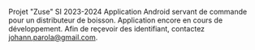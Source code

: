 Projet "Zuse" SI 2023-2024
Application Android servant de commande pour un distributeur de boisson. 
Application encore en cours de développement. 
Afin de reçevoir des identifiant, contactez johann.parola@gmail.com.
